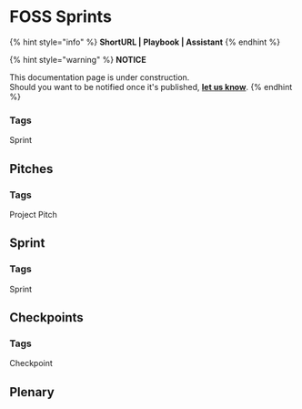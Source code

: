 # FOSS Sprints

{% hint style="info" %}
**ShortURL | Playbook | Assistant**
{% endhint %}



{% hint style="warning" %}
**NOTICE**

This documentation page is under construction.\
Should you want to be notified once it's published, [**let us know**](https://tiof.click/TIOFTarianUpdatesService).
{% endhint %}



### Tags

Sprint



## Pitches



### Tags

Project Pitch



## Sprint



### Tags

Sprint





## Checkpoints



### Tags

Checkpoint



## Plenary











